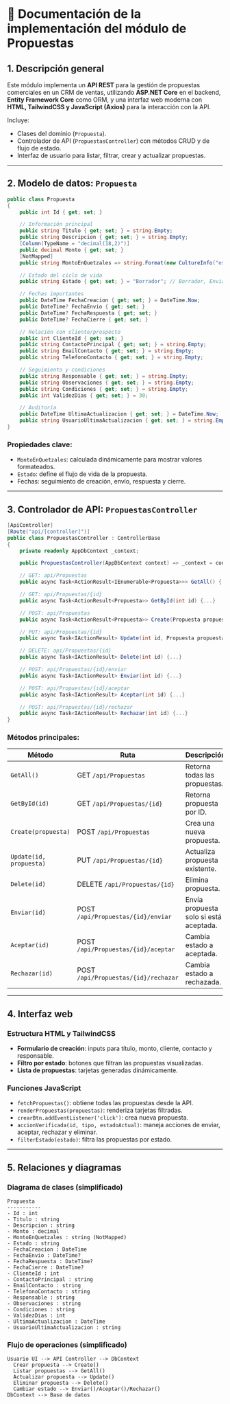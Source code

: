 # 📄 Documentación de la implementación del módulo de Propuestas

## 1. Descripción general

Este módulo implementa un **API REST** para la gestión de propuestas comerciales en un CRM de ventas, utilizando **ASP.NET Core** en el backend, **Entity Framework Core** como ORM, y una interfaz web moderna con **HTML, TailwindCSS y JavaScript (Axios)** para la interacción con la API.

Incluye:

* Clases del dominio (`Propuesta`).
* Controlador de API (`PropuestasController`) con métodos CRUD y de flujo de estado.
* Interfaz de usuario para listar, filtrar, crear y actualizar propuestas.

---

## 2. Modelo de datos: `Propuesta`

```csharp
public class Propuesta
{
    public int Id { get; set; }

    // Información principal
    public string Titulo { get; set; } = string.Empty;
    public string Descripcion { get; set; } = string.Empty;
    [Column(TypeName = "decimal(18,2)")]
    public decimal Monto { get; set; }
    [NotMapped]
    public string MontoEnQuetzales => string.Format(new CultureInfo("es-GT"), "{0:C}", Monto);

    // Estado del ciclo de vida
    public string Estado { get; set; } = "Borrador"; // Borrador, Enviada, En Revisión, Aceptada, Rechazada, Cerrada

    // Fechas importantes
    public DateTime FechaCreacion { get; set; } = DateTime.Now;
    public DateTime? FechaEnvio { get; set; }
    public DateTime? FechaRespuesta { get; set; }
    public DateTime? FechaCierre { get; set; }

    // Relación con cliente/prospecto
    public int ClienteId { get; set; }
    public string ContactoPrincipal { get; set; } = string.Empty;
    public string EmailContacto { get; set; } = string.Empty;
    public string TelefonoContacto { get; set; } = string.Empty;

    // Seguimiento y condiciones
    public string Responsable { get; set; } = string.Empty;
    public string Observaciones { get; set; } = string.Empty;
    public string Condiciones { get; set; } = string.Empty;
    public int ValidezDias { get; set; } = 30;

    // Auditoría
    public DateTime UltimaActualizacion { get; set; } = DateTime.Now;
    public string UsuarioUltimaActualizacion { get; set; } = string.Empty;
}
```

### Propiedades clave:

* `MontoEnQuetzales`: calculada dinámicamente para mostrar valores formateados.
* `Estado`: define el flujo de vida de la propuesta.
* Fechas: seguimiento de creación, envío, respuesta y cierre.

---

## 3. Controlador de API: `PropuestasController`

```csharp
[ApiController]
[Route("api/[controller]")]
public class PropuestasController : ControllerBase
{
    private readonly AppDbContext _context;

    public PropuestasController(AppDbContext context) => _context = context;

    // GET: api/Propuestas
    public async Task<ActionResult<IEnumerable<Propuesta>>> GetAll() {...}

    // GET: api/Propuestas/{id}
    public async Task<ActionResult<Propuesta>> GetById(int id) {...}

    // POST: api/Propuestas
    public async Task<ActionResult<Propuesta>> Create(Propuesta propuesta) {...}

    // PUT: api/Propuestas/{id}
    public async Task<IActionResult> Update(int id, Propuesta propuesta) {...}

    // DELETE: api/Propuestas/{id}
    public async Task<IActionResult> Delete(int id) {...}

    // POST: api/Propuestas/{id}/enviar
    public async Task<IActionResult> Enviar(int id) {...}

    // POST: api/Propuestas/{id}/aceptar
    public async Task<IActionResult> Aceptar(int id) {...}

    // POST: api/Propuestas/{id}/rechazar
    public async Task<IActionResult> Rechazar(int id) {...}
}
```

### Métodos principales:

| Método                  | Ruta                                 | Descripción                            |
| ----------------------- | ------------------------------------ | -------------------------------------- |
| `GetAll()`              | GET `/api/Propuestas`                | Retorna todas las propuestas.          |
| `GetById(id)`           | GET `/api/Propuestas/{id}`           | Retorna propuesta por ID.              |
| `Create(propuesta)`     | POST `/api/Propuestas`               | Crea una nueva propuesta.              |
| `Update(id, propuesta)` | PUT `/api/Propuestas/{id}`           | Actualiza propuesta existente.         |
| `Delete(id)`            | DELETE `/api/Propuestas/{id}`        | Elimina propuesta.                     |
| `Enviar(id)`            | POST `/api/Propuestas/{id}/enviar`   | Envía propuesta solo si está aceptada. |
| `Aceptar(id)`           | POST `/api/Propuestas/{id}/aceptar`  | Cambia estado a aceptada.              |
| `Rechazar(id)`          | POST `/api/Propuestas/{id}/rechazar` | Cambia estado a rechazada.             |

---

## 4. Interfaz web

### Estructura HTML y TailwindCSS

* **Formulario de creación**: inputs para título, monto, cliente, contacto y responsable.
* **Filtro por estado**: botones que filtran las propuestas visualizadas.
* **Lista de propuestas**: tarjetas generadas dinámicamente.

### Funciones JavaScript

* `fetchPropuestas()`: obtiene todas las propuestas desde la API.
* `renderPropuestas(propuestas)`: renderiza tarjetas filtradas.
* `crearBtn.addEventListener('click')`: crea nueva propuesta.
* `accionVerificada(id, tipo, estadoActual)`: maneja acciones de enviar, aceptar, rechazar y eliminar.
* `filterEstado(estado)`: filtra las propuestas por estado.

---

## 5. Relaciones y diagramas

### Diagrama de clases (simplificado)

```
Propuesta
-----------
- Id : int
- Titulo : string
- Descripcion : string
- Monto : decimal
- MontoEnQuetzales : string (NotMapped)
- Estado : string
- FechaCreacion : DateTime
- FechaEnvio : DateTime?
- FechaRespuesta : DateTime?
- FechaCierre : DateTime?
- ClienteId : int
- ContactoPrincipal : string
- EmailContacto : string
- TelefonoContacto : string
- Responsable : string
- Observaciones : string
- Condiciones : string
- ValidezDias : int
- UltimaActualizacion : DateTime
- UsuarioUltimaActualizacion : string
```

### Flujo de operaciones (simplificado)

```
Usuario UI --> API Controller --> DbContext
  Crear propuesta --> Create()
  Listar propuestas --> GetAll()
  Actualizar propuesta --> Update()
  Eliminar propuesta --> Delete()
  Cambiar estado --> Enviar()/Aceptar()/Rechazar()
DbContext --> Base de datos
```
